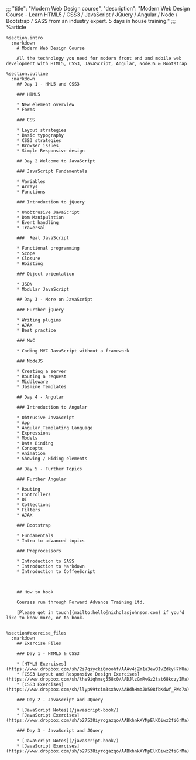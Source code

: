;;;
  "title": "Modern Web Design course",
  "description": "Modern Web Design Course - Learn HTML5 / CSS3 / JavaScript / JQuery / Angular / Node / Bootstrap / SASS from an industry expert. 5 days in house training."
  ;;;
  %article
  
    %section.intro
      :markdown
        # Modern Web Design Course
  
        All the technology you need for modern front end and mobile web development with HTML5, CSS3, JavaScript, Angular, NodeJS & Bootstrap
  
    %section.outline
      :markdown
        ## Day 1 - HML5 and CSS3
  
        ### HTML5
  
        * New element overview
        * Forms
  
        ### CSS
  
        * Layout strategies
        * Basic typography
        * CSS3 strategies
        * Browser issues
        * Simple Responsive design
  
        ## Day 2 Welcome to JavaScript
  
        ### JavaScript Fundamentals
  
        * Variables
        * Arrays
        * Functions
  
        ### Introduction to jQuery
  
        * Unobtrusive JavaScript
        * Dom Manipulation
        * Event handling
        * Traversal
  
        ###  Real JavaScript
  
        * Functional programming
        * Scope
        * Closure
        * Hoisting
  
        ### Object orientation
  
        * JSON
        * Modular JavaScript
  
        ## Day 3 - More on JavaScript
  
        ### Further jQuery
  
        * Writing plugins
        * AJAX
        * Best practice
  
        ### MVC
  
        * Coding MVC JavaScript without a framework
  
        ### NodeJS
  
        * Creating a server
        * Routing a request
        * Middleware
        * Jasmine Templates
  
        ## Day 4 - Angular
  
        ### Introduction to Angular
  
        * Obtrusive JavaScript
        * App
        * Angular Templating Language
        * Expressions
        * Models
        * Data Binding
        * Concepts
        * Animation
        * Showing / Hiding elements
  
        ## Day 5 - Further Topics
  
        ### Further Angular
  
        * Routing
        * Controllers
        * DI
        * Collections
        * Filters
        * AJAX
  
        ### Bootstrap
  
        * Fundamentals
        * Intro to advanced topics
  
        ### Preprocessors
  
        * Introduction to SASS
        * Introduction to Markdown
        * Introduction to CoffeeScript
  
  
  
        ## How to book
  
        Courses run through Forward Advance Training Ltd.
  
        [Please get in touch](mailto:hello@nicholasjohnson.com) if you'd like to know more, or to book.
  
  
    %section#exercise_files
      :markdown
        ## Exercise Files
  
        ### Day 1 - HTML5 & CSS3
  
        * [HTML5 Exercises](https://www.dropbox.com/sh/2s7qsycki6moohf/AAAv4jZm1a3ewBIvZdkyH7hUa)
        * [CSS3 Layout and Responsive Design Exercises](https://www.dropbox.com/sh/the9iqhmsg558x0/AADJlzGmRvGz2tat68kczyIMa)
        * [CSS3 Exercises](https://www.dropbox.com/sh/llyp99tcim3sxhv/AABdhHmbJW508fbKdwf_RWo7a)
  
        ### Day 2 - JavaScript and JQuery
  
        * [JavaScript Notes](/javascript-book/)
        * [JavaScript Exercises](https://www.dropbox.com/sh/o27538iyrogazqo/AABkhnkXYMpElKDiwz2fiGrMa)
  
        ### Day 3 - JavaScript and JQuery
  
        * [JavaScript Notes](/javascript-book/)
        * [JavaScript Exercises](https://www.dropbox.com/sh/o27538iyrogazqo/AABkhnkXYMpElKDiwz2fiGrMa)
  